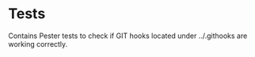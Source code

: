 # Tests

Contains Pester tests to check if GIT hooks located under ../.githooks are working correctly.
